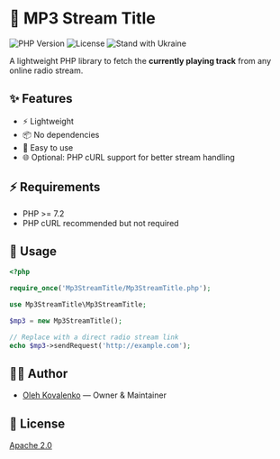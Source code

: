 # 🎵 MP3 Stream Title

![PHP Version](https://img.shields.io/badge/php-%3E%3D7.2-777bb3.svg?logo=php&logoColor=white)
![License](https://img.shields.io/badge/license-Apache%202.0-green.svg)
![Stand with Ukraine](https://img.shields.io/badge/Stand%20with-Ukraine-blue?style=flat&logo=flag-ukraine)

A lightweight PHP library to fetch the **currently playing track** from any online radio stream.

## ✨ Features
- ⚡ Lightweight
- 📦 No dependencies
- 🧩 Easy to use
- 🌐 Optional: PHP cURL support for better stream handling

## ⚡ Requirements
- PHP >= 7.2
- PHP cURL recommended but not required

## 📖 Usage
```php
<?php

require_once('Mp3StreamTitle/Mp3StreamTitle.php');

use Mp3StreamTitle\Mp3StreamTitle;

$mp3 = new Mp3StreamTitle();

// Replace with a direct radio stream link
echo $mp3->sendRequest('http://example.com');
```

## 👨‍💻 Author
- [Oleh Kovalenko](https://github.com/oleh-exe) — Owner & Maintainer

## 📜 License
[Apache 2.0](LICENSE)  